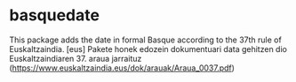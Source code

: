 # basquedate
This package adds the date in formal Basque according to the 37th rule of Euskaltzaindia. [eus] Pakete honek edozein dokumentuari data gehitzen dio Euskaltzaindiaren 37. araua jarraituz (https://www.euskaltzaindia.eus/dok/arauak/Araua_0037.pdf)

